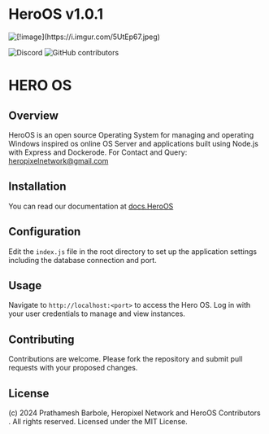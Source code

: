 # HeroOS v1.0.1

![\[!image\](https://i.imgur.com/5UtEp67.jpeg)](https://i.imgur.com/5UtEp67.jpeg)

![Discord](https://img.shields.io/discord/1253782902618194011?label=Discord&logo=Discord&logoColor=white&style=for-the-badge)
![GitHub contributors](https://img.shields.io/github/contributors/skyportlabs/panel?style=for-the-badge)

# HERO OS 

## Overview
HeroOS is an open source Operating System for managing and operating Windows inspired os online OS Server and applications built using Node.js with Express and Dockerode. For Contact and Query: [heropixelnetwork@gmail.com](mailto:heropixelnetwork@gmail.com)

## Installation
You can read our documentation at [docs.HeroOS](https://skyport.dev)

## Configuration
Edit the `index.js` file in the root directory to set up the application settings including the database connection and port.

## Usage
Navigate to `http://localhost:<port>` to access the Hero OS. Log in with your user credentials to manage and view instances.

## Contributing
Contributions are welcome. Please fork the repository and submit pull requests with your proposed changes.

## License
(c) 2024 Prathamesh Barbole, Heropixel Network and HeroOS Contributors . All rights reserved. Licensed under the MIT License.

 

